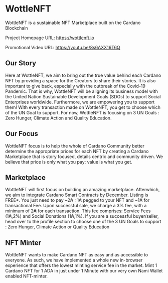 # WottleNFT

WottleNFT is a sustainable NFT Marketplace built on the Cardano Blockchain

Project Homepage URL: https://wottlenft.io

Promotional Video URL: https://youtu.be/8s6AXX16T6Q

## Our Story

Here at WottleNFT, we aim to bring out the true value behind each Cardano NFT by providing a space for the Creators to share their stories. It is also important to give back, especially with the outbreak of the Covid-19 Pandemic. That is why, WottleNFT will be aligning its business model with the United Nation Sustainable Development Goals (SDGs) to support Social Enterprises worldwide. Furthermore, we are empowering you to support them! With every transaction made on WottleNFT, you get to choose which of the UN Goal to support. For now, WottleNFT is focusing on 3 UN Goals : Zero Hunger, Climate Action and Quality Education.

## Our Focus

WottleNFT focus is to help the whole of Cardano Community better determine the appropriate prices for each NFT by creating a Cardano Marketplace that is story focused, details centric and community driven. We believe that price is only what you pay; value is what you get.

## Marketplace

WottleNFT will first focus on building an amazing marketplace. Afterwhich, we aim to integrate Cardano Smart Contracts by December. Listing is FREE*. You just need to pay ~2₳ : 1₳ pegged to your NFT and ~1₳ for transactional Fee. Upon successful sale, we charge a 3% fee, with a minimum of 2₳ for each transaction. This fee comprises: Service Fees (1₳,2%) and Social Donations (1₳,1%). If you are a successful buyer/seller, head over to the profile section to choose one of the 3 UN Goals to support : Zero Hunger, Climate Action or Quality Education

## NFT Minter

WottleNFT wants to make Cardano NFT as easy and as accessible to everyone. As such, we have implemented a whole new in-browser experience that offers the lowest minting service fee in the market. Mint 1 Cardano NFT for 1 ADA in just under 1 Minute with our very own Nami Wallet enabled NFT-minter.
